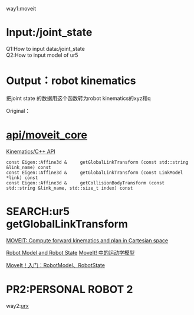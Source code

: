 way1:moveit
# Input:/joint_state
Q1:How to input data:/joint_state  
Q2:How to input model of ur5
# Output：robot kinematics
把joint state 的数据用这个函数转为robot kinematics的xyz和q

Original：
# [api/moveit_core](http://docs.ros.org/jade/api/moveit_core/html/classmoveit_1_1core_1_1RobotState.html)
[Kinematics/C++ API](http://docs.ros.org/indigo/api/pr2_moveit_tutorials/html/kinematics/src/doc/kinematics_tutorial.html)
```
const Eigen::Affine3d & 	getGlobalLinkTransform (const std::string &link_name) const
const Eigen::Affine3d & 	getGlobalLinkTransform (const LinkModel *link) const
const Eigen::Affine3d & 	getCollisionBodyTransform (const std::string &link_name, std::size_t index) const
```
# SEARCH:ur5 getGlobalLinkTransform
[MOVEIT: Compute forward kinematics and plan in Cartesian space](https://answers.ros.org/question/274093/moveit-compute-forward-kinematics-and-plan-in-cartesian-space/)

[Robot Model and Robot State](http://docs.ros.org/kinetic/api/moveit_tutorials/html/doc/robot_model_and_robot_state/robot_model_and_robot_state_tutorial.html)
[MoveIt! 中的运动学模型](https://blog.csdn.net/wxflamy/article/details/79195085)

[MoveIt！入门：RobotModel、RobotState](https://blog.csdn.net/qq_26565435/article/details/90449047)


# PR2:PERSONAL ROBOT 2









way2:[urx](https://zhuanlan.zhihu.com/p/41944197)
